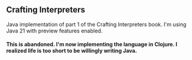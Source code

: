 ## Crafting Interpreters

Java implementation of part 1 of the Crafting Interpreters book. I'm using Java 21 with preview features enabled.

#### This is abandoned. I'm now implementing the language in Clojure. I realized life is too short to be willingly writing Java.
